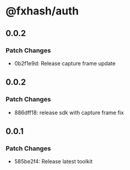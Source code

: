 # @fxhash/auth

## 0.0.2

### Patch Changes

- 0b2f1e9d: Release capture frame update

## 0.0.2

### Patch Changes

- 886dff18: release sdk with capture frame fix

## 0.0.1

### Patch Changes

- 585be2f4: Release latest toolkit

